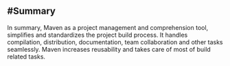 #Summary
-----------------------------

In summary, Maven as a project management and comprehension tool, simplifies and standardizes the project build process. It handles compilation, distribution, documentation, team collaboration and other tasks seamlessly. Maven increases reusability and takes care of most of build related tasks.